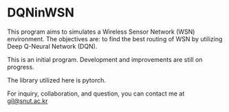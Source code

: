 # DQNinWSN

This program aims to simulates a Wireless Sensor Network (WSN) environment.
The objectives are: to find the best routing of WSN by utilizing
Deep Q-Neural Network (DQN).

This is an initial program. Development and improvements are still on progress.

The library utilized here is pytorch.

For inquiry, collaboration, and question, you can contact me at gil@snut.ac.kr
